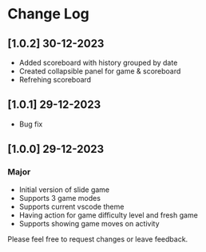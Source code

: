 # Change Log

## [1.0.2] 30-12-2023

- Added scoreboard with history grouped by date
- Created collapsible panel for game & scoreboard
- Refrehing scoreboard

## [1.0.1] 29-12-2023

- Bug fix

## [1.0.0] 29-12-2023

### Major

- Initial version of slide game
- Supports 3 game modes
- Supports current vscode theme
- Having action for game difficulty level and fresh game
- Supports showing game moves on activity

Please feel free to request changes or leave feedback.